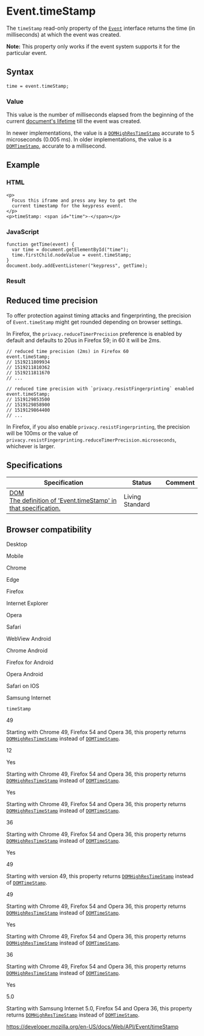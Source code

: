 # Event.timeStamp

The `timeStamp` read-only property of the [`Event`](../event) interface returns the time (in milliseconds) at which the event was created.

**Note:** This property only works if the event system supports it for the particular event.

## Syntax

    time = event.timeStamp;

### Value

This value is the number of milliseconds elapsed from the beginning of the current [document's lifetime](../performance/timeorigin) till the event was created.

In newer implementations, the value is a [`DOMHighResTimeStamp`](../domhighrestimestamp) accurate to 5 microseconds (0.005 ms). In older implementations, the value is a [`DOMTimeStamp`](../domtimestamp), accurate to a millisecond.

## Example

### HTML

    <p>
      Focus this iframe and press any key to get the
      current timestamp for the keypress event.
    </p>
    <p>timeStamp: <span id="time">-</span></p>

### JavaScript

    function getTime(event) {
      var time = document.getElementById("time");
      time.firstChild.nodeValue = event.timeStamp;
    }
    document.body.addEventListener("keypress", getTime);

### Result

## Reduced time precision

To offer protection against timing attacks and fingerprinting, the precision of `Event.timeStamp` might get rounded depending on browser settings.

In Firefox, the `privacy.reduceTimerPrecision` preference is enabled by default and defaults to 20us in Firefox 59; in 60 it will be 2ms.

    // reduced time precision (2ms) in Firefox 60
    event.timeStamp;
    // 1519211809934
    // 1519211810362
    // 1519211811670
    // ...

    // reduced time precision with `privacy.resistFingerprinting` enabled
    event.timeStamp;
    // 1519129853500
    // 1519129858900
    // 1519129864400
    // ...

In Firefox, if you also enable `privacy.resistFingerprinting`, the precision will be 100ms or the value of `privacy.resistFingerprinting.reduceTimerPrecision.microseconds`, whichever is larger.

## Specifications

<table><thead><tr class="header"><th>Specification</th><th>Status</th><th>Comment</th></tr></thead><tbody><tr class="odd"><td><a href="https://dom.spec.whatwg.org/#dom-event-timestamp">DOM<br />
<span class="small">The definition of 'Event.timeStamp' in that specification.</span></a></td><td><span class="spec-living">Living Standard</span></td><td></td></tr></tbody></table>

## Browser compatibility

Desktop

Mobile

Chrome

Edge

Firefox

Internet Explorer

Opera

Safari

WebView Android

Chrome Android

Firefox for Android

Opera Android

Safari on IOS

Samsung Internet

`timeStamp`

49

Starting with Chrome 49, Firefox 54 and Opera 36, this property returns [`DOMHighResTimeStamp`](https://developer.mozilla.org/docs/Web/API/DOMHighResTimeStamp) instead of [`DOMTimeStamp`](https://developer.mozilla.org/docs/Web/API/DOMTimeStamp).

12

Yes

Starting with Chrome 49, Firefox 54 and Opera 36, this property returns [`DOMHighResTimeStamp`](https://developer.mozilla.org/docs/Web/API/DOMHighResTimeStamp) instead of [`DOMTimeStamp`](https://developer.mozilla.org/docs/Web/API/DOMTimeStamp).

Yes

Starting with Chrome 49, Firefox 54 and Opera 36, this property returns [`DOMHighResTimeStamp`](https://developer.mozilla.org/docs/Web/API/DOMHighResTimeStamp) instead of [`DOMTimeStamp`](https://developer.mozilla.org/docs/Web/API/DOMTimeStamp).

36

Starting with Chrome 49, Firefox 54 and Opera 36, this property returns [`DOMHighResTimeStamp`](https://developer.mozilla.org/docs/Web/API/DOMHighResTimeStamp) instead of [`DOMTimeStamp`](https://developer.mozilla.org/docs/Web/API/DOMTimeStamp).

Yes

49

Starting with version 49, this property returns [`DOMHighResTimeStamp`](https://developer.mozilla.org/docs/Web/API/DOMHighResTimeStamp) instead of [`DOMTimeStamp`](https://developer.mozilla.org/docs/Web/API/DOMTimeStamp).

49

Starting with Chrome 49, Firefox 54 and Opera 36, this property returns [`DOMHighResTimeStamp`](https://developer.mozilla.org/docs/Web/API/DOMHighResTimeStamp) instead of [`DOMTimeStamp`](https://developer.mozilla.org/docs/Web/API/DOMTimeStamp).

Yes

Starting with Chrome 49, Firefox 54 and Opera 36, this property returns [`DOMHighResTimeStamp`](https://developer.mozilla.org/docs/Web/API/DOMHighResTimeStamp) instead of [`DOMTimeStamp`](https://developer.mozilla.org/docs/Web/API/DOMTimeStamp).

36

Starting with Chrome 49, Firefox 54 and Opera 36, this property returns [`DOMHighResTimeStamp`](https://developer.mozilla.org/docs/Web/API/DOMHighResTimeStamp) instead of [`DOMTimeStamp`](https://developer.mozilla.org/docs/Web/API/DOMTimeStamp).

Yes

5.0

Starting with Samsung Internet 5.0, Firefox 54 and Opera 36, this property returns [`DOMHighResTimeStamp`](https://developer.mozilla.org/docs/Web/API/DOMHighResTimeStamp) instead of [`DOMTimeStamp`](https://developer.mozilla.org/docs/Web/API/DOMTimeStamp).

<a href="https://developer.mozilla.org/en-US/docs/Web/API/Event/timeStamp" class="_attribution-link">https://developer.mozilla.org/en-US/docs/Web/API/Event/timeStamp</a>

